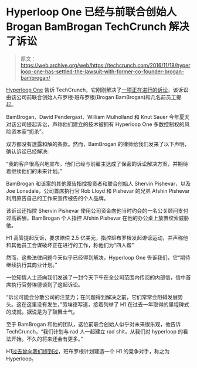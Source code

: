 # Hyperloop One 已经与前联合创始人 Brogan BamBrogan TechCrunch 解决了诉讼

> 原文：<https://web.archive.org/web/https://techcrunch.com/2016/11/18/hyperloop-one-has-settled-the-lawsuit-with-former-co-founder-brogan-bambrogan/>

[Hyperloop One](https://web.archive.org/web/20221007114306/http://hyperloopone.com/) 告诉 TechCrunch，它刚刚解决了[一项正在进行的诉讼](https://web.archive.org/web/20221007114306/https://beta.techcrunch.com/2016/07/12/ousted-hyperloop-one-co-founder-brogan-bambrogan-is-suing-shervin-pishevar-claims-harrassment/)，该诉讼由该公司前联合创始人布罗根·班布罗根(Brogan BamBrogan)和几名前员工提起。

BamBrogan、David Pendergast、William Mulholland 和 Knut Sauer 今年夏天对该公司提起诉讼，声称他们建立的技术被拥有 Hyperloop One 多数控制权的风险资本家“扼杀”。

双方都没有透露和解的条款。然而，BamBrogan 的律师给我们发来了以下声明，确认诉讼已经解决:

“我的客户很高兴地宣布，他们已经与前雇主达成了保密的诉讼解决方案，并期待着继续他们的未来计划。”

BamBrogan 和该案的其他原告指控投资者和联合创始人 Shervin Pishevar，以及 Joe Lonsdale，公司首席执行官 Rob Lloyd 和 Pishevar 的兄弟 Afshin Pishevar 利用原告自己的工作来宣传被告的个人品牌。

该诉讼还指控 Shervin Pishevar 使用公司资金向他当时约会的一名公关顾问支付过高薪酬，BamBrogan 个人指控 Afshin Pishevar 在他的办公桌上放置绞索威胁他。

H1 高管提起反诉，要求赔偿 2.5 亿美元，指控班布罗根发起诽谤运动，并声称他和其他员工合谋破坏正在进行的工作，称他们为“四人帮”

然而，这些法律问题今天似乎已经得到解决，Hyperloop One 告诉我们，它“期待继续执行其商业计划。”

一位知情人士还向我们发送了一封今天下午在全公司范围内传阅的内部信，信中首席执行官劳埃德谈到了这起诉讼。

“诉讼可能会分散公司的注意力；在问题得到解决之前，它们常常会阻碍发展势头。这在这里没有发生，”劳埃德写道，接着列举了 H1 在过去一年取得的里程碑式的成就，据说是为了鼓舞士气。

至于 BamBrogan 和他的团队，这位前联合创始人似乎对未来很乐观，他告诉 TechCrunch，“我们计划与 rad 人一起建立 rad shit，从我们对 hyperloop 的看法开始。不久的将来还会有更多。”

H1[过去曾向我们提到过](https://web.archive.org/web/20221007114306/https://beta.techcrunch.com/2016/07/19/hyperloop-one-files-250-million-countersuit-accusing-bambrogan-of-a-malicious-smear-campaign/)，班布罗根计划建造一个 H1 的竞争对手，称之为 Hyperloop。